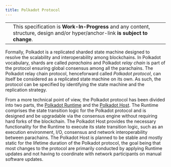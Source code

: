 ```yaml
---
title: Polkadot Protocol
---
```


|     |                                                                                                                                  |
|-----|----------------------------------------------------------------------------------------------------------------------------------|
|     | This specification is **Work-In-Progress** and any content, structure, design and/or hyper/anchor-link **is subject to change**. |

Formally, Polkadot is a replicated sharded state machine designed to resolve the scalability and interoperability among blockchains. In Polkadot vocabulary, shards are called *parachains* and Polkadot *relay chain* is part of the protocol ensuring global consensus among all the parachains. The Polkadot relay chain protocol, henceforward called *Polkadot protocol*, can itself be considered as a replicated state machine on its own. As such, the protocol can be specified by identifying the state machine and the replication strategy.

From a more technical point of view, the Polkadot protocol has been divided into two parts, the [Polkadot Runtime](part-polkadot-runtime.html) and the [Polkadot Host](part-polkadot-host.html). The Runtime comprises the state transition logic for the Polkadot protocol and is designed and be upgradable via the consensus engine without requiring hard forks of the blockchain. The Polkadot Host provides the necessary functionality for the Runtime to execute its state transition logic, such as an execution environment, I/O, consensus and network interoperability between parachains. The Polkadot Host is planned to be stable and mostly static for the lifetime duration of the Polkadot protocol, the goal being that most changes to the protocol are primarily conducted by applying Runtime updates and not having to coordinate with network participants on manual software updates.

